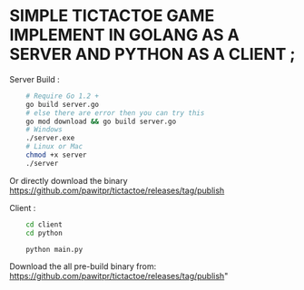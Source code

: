 # SIMPLE TICTACTOE GAME IMPLEMENT IN GOLANG AS A SERVER AND PYTHON AS A CLIENT ;

Server Build :
```bash
    # Require Go 1.2 + 
    go build server.go
    # else there are error then you can try this
    go mod download && go build server.go
    # Windows
    ./server.exe 
    # Linux or Mac
    chmod +x server
    ./server
```
Or directly download the binary https://github.com/pawitpr/tictactoe/releases/tag/publish

Client :
```bash
    cd client
    cd python

    python main.py
```

Download the all pre-build binary from: https://github.com/pawitpr/tictactoe/releases/tag/publish"
